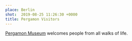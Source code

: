 ```yaml
---
place: Berlin
shot:  2019-08-25 11:26:30 +0000
title: Pergamon Visitors
---
```


[Pergamon Museum](https://en.wikipedia.org/wiki/Pergamon_Museum) welcomes people from all walks of life.
